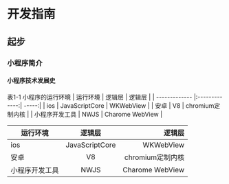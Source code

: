 # 开发指南

## 起步

### 小程序简介

#### 小程序技术发展史

表1-1 小程序的运行环境
| 运行环境        | 逻辑层 | 逻辑层 |
| ------------- |:-------------:| -----:|
| ios | JavaScriptCore | WKWebView |
| 安卓 | V8 | chromium定制内核 |
| 小程序开发工具 | NWJS | Charome WebView |


| 运行环境         | 逻辑层          | 逻辑层  |
| ------------- |:-------------:| -----:|
| ios    | JavaScriptCore  | WKWebView |
| 安卓     | V8     |   chromium定制内核 |
| 小程序开发工具 | NWJS      |    Charome WebView |